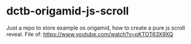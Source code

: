 # dctb-origamid-js-scroll
Just a repo to store example os origamid, how to create a pure js scroll reveal. File of: https://www.youtube.com/watch?v=pKTOT63X9XQ